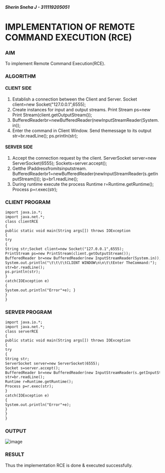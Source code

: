 **_Sherin Sneha J - 311119205051_**

# **IMPLEMENTATION OF REMOTE COMMAND EXECUTION (RCE)**

### **AIM**

To implement Remote Command Execution(RCE).


### **ALGORITHM**

#### **CLIENT SIDE**
1. Establish a connection between the Client and Server.
Socket client=new Socket("127.0.0.1",6555);
2. Create instances for input and output streams.
Print Stream ps=new Print Stream(client.getOutputStream());
3. BufferedReaderbr=newBufferedReader(newInputStreamReader(System.in));
4. Enter the command in Client Window.
Send themessage to its output
str=br.readLine();
ps.println(str);


#### **SERVER SIDE**
1. Accept the connection request by the client.
ServerSocket server=new ServerSocket(6555);
Sockets=server.accept();
2. Getthe IPaddressfromitsinputstream.
BufferedReaderbr1=newBufferedReader(newInputStreamReader(s.getInputStream()));
ip=br1.readLine();
3. During runtime execute the process
Runtime r=Runtime.getRuntime();
Process p=r.exec(str);


### **CLIENT PROGRAM**
```markdown
import java.io.*;
import java.net.*;
class clientRCE
{
public static void main(String args[]) throws IOException
{
try
{
String str;Socket client=new Socket("127.0.0.1",6555);
PrintStream ps=new PrintStream(client.getOutputStream());
BufferedReader br=new BufferedReader(new InputStreamReader(System.in));
System.out.println("\t\t\t\tCLIENT WINDOW\n\n\t\tEnter TheCommand:");
str=br.readLine();
ps.println(str);
}
catch(IOException e)
{
System.out.println("Error"+e); }
}
}
```

### **SERVER PROGRAM**
```markdown
import java.io.*;
import java.net.*;
class serverRCE
{
public static void main(String args[]) throws IOException
{
try
{
String str;
ServerSocket server=new ServerSocket(6555);
Socket s=server.accept();
BufferedReader br=new BufferedReader(new InputStreamReader(s.getInputStream()));
str=br.readLine();
Runtime r=Runtime.getRuntime();
Process p=r.exec(str);
}
catch(IOException e)
{
System.out.println("Error"+e);
}
}
}
```

### **OUTPUT**
![image](https://user-images.githubusercontent.com/67852150/142240284-66ed3c38-ce8a-4e5a-a96e-b105c685e70b.png)

### **RESULT**
Thus the implementation RCE is done & executed successfully.
